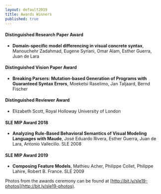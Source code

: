 ```yaml
---
layout: default2019
title: Awards Winners
published: true
---
```


#### Distinguished Research Paper Award

* **Domain-specific model differencing in visual concrete syntax**, Manouchehr Zadahmad, Eugene Syriani, Omar Alam, Esther Guerra, Juan de Lara
 
#### Distinguished Vision Paper Award

* **Breaking Parsers: Mutation-based Generation of Programs with Guaranteed Syntax Errors**, Moeketsi Raselimo, Jan Taljaard, Bernd Fischer

#### Distinguished Reviewer Award

* Elizabeth Scott, Royal Holloway University of London


#### SLE MIP Award 2018

* **Analyzing Rule-Based Behavioral Semantics of Visual Modeling Languages with Maude**, José Eduardo Rivera, Esther Guerra, Juan de Lara, Antonio Vallecillo. SLE 2008

#### SLE MIP Award 2019

* **Composing Feature Models**, Mathieu Acher, Philippe Collet, Philippe Lahire, Robert B. France. SLE 2009

Photos from the awards ceremony can be found at [http://bit.ly/sle19-photos](http://bit.ly/sle19-photos).
